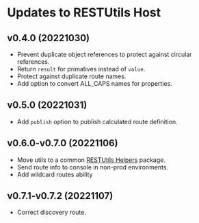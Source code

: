 # Updates to RESTUtils Host

## v0.4.0 (20221030)

* Prevent duplicate object references to protect against circular references.
* Return `result` for primatives instead of `value`.
* Protect against duplicate route names.
* Add option to convert ALL_CAPS names for properties.

## v0.5.0 (20221031)

* Add `publish` option to publish calculated route definition.

## v0.6.0-v0.7.0 (20221106)

* Move utils to a common [RESTUtils Helpers](https://www.npmjs.com/package/restutils-helpers) package.
* Send route info to console in non-prod environments.
* Add wildcard routes ability

## v0.7.1-v0.7.2 (20221107)

* Correct discovery route.  
